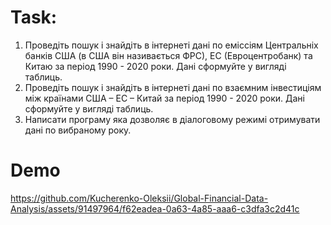 # Task:

1.	Проведіть пошук і знайдіть в інтернеті дані по еміссіям Центральніх банків США (в США він називається ФРС), ЕС (Евроцентробанк) та Китаю за період 1990 - 2020 роки. Дані сформуйте у вигляді таблиць.
2.	Проведіть пошук і знайдіть в інтернеті дані по взаємним інвестиціям між країнами США – ЕС – Китай за період 1990 - 2020 роки. Дані сформуйте у вигляді таблиць.
3.	Написати програму яка дозволяє в діалоговому режимі отримувати дані по вибраному року.


# Demo


https://github.com/Kucherenko-Oleksii/Global-Financial-Data-Analysis/assets/91497964/f62eadea-0a63-4a85-aaa6-c3dfa3c2d41c

